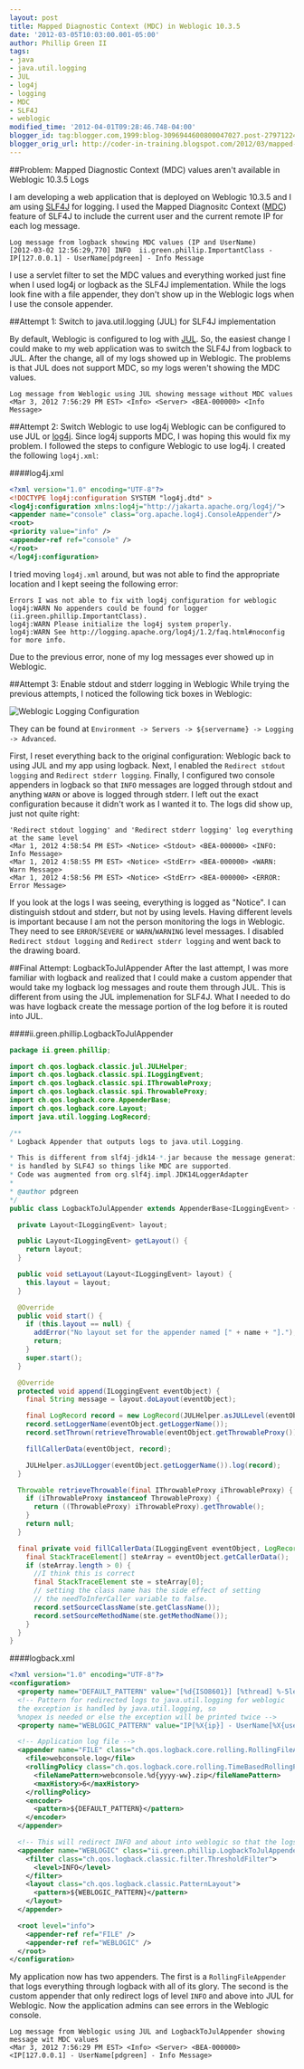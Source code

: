 ```yaml
---
layout: post
title: Mapped Diagnostic Context (MDC) in Weblogic 10.3.5
date: '2012-03-05T10:03:00.001-05:00'
author: Phillip Green II
tags:
- java
- java.util.logging
- JUL
- log4j
- logging
- MDC
- SLF4J
- weblogic
modified_time: '2012-04-01T09:28:46.748-04:00'
blogger_id: tag:blogger.com,1999:blog-3096944600800047027.post-2797122452442648911
blogger_orig_url: http://coder-in-training.blogspot.com/2012/03/mapped-diagnostic-context-mdc-in.html
---
```


##Problem: Mapped Diagnostic Context (MDC) values aren't available in Weblogic 10.3.5 Logs

I am developing a web application that is deployed on Weblogic 10.3.5 and I am using [SLF4J][slf4j] for logging. I used the Mapped Diagnositc Context ([MDC][slf4j-mdc]) feature of SLF4J to include the current user and the current remote IP for each log message.

```text
Log message from logback showing MDC values (IP and UserName)
[2012-03-02 12:56:29,770] INFO  ii.green.phillip.ImportantClass - IP[127.0.0.1] - UserName[pdgreen] - Info Message
```

I use a servlet filter to set the MDC values and everything worked just fine when I used log4j or logback as the SLF4J implementation. While the logs look fine with a file appender, they don't show up in the Weblogic logs when I use the console appender.

##Attempt 1: Switch to java.util.logging (JUL) for SLF4J implementation

By default, Weblogic is configured to log with [JUL][jul]. So, the easiest change I could make to my web application was to switch the SLF4J from logback to JUL. After the change, all of my logs showed up in Weblogic. The problems is that JUL does not support MDC, so my logs weren't showing the MDC values.

```text
Log message from Weblogic using JUL showing message without MDC values
<Mar 3, 2012 7:56:29 PM EST> <Info> <Server> <BEA-000000> <Info Message>
```

##Attempt 2: Switch Weblogic to use log4j
Weblogic can be configured to use JUL or [log4j][]. Since log4j supports MDC, I was hoping this would fix my problem. I followed the steps to configure Weblogic to use log4j. I created the following `log4j.xml`:

####log4j.xml
```xml
<?xml version="1.0" encoding="UTF-8"?>
<!DOCTYPE log4j:configuration SYSTEM "log4j.dtd" >
<log4j:configuration xmlns:log4j="http://jakarta.apache.org/log4j/">
<appender name="console" class="org.apache.log4j.ConsoleAppender"/>
<root>
<priority value="info" />
<appender-ref ref="console" />
</root>
</log4j:configuration>
```
I tried moving `log4j.xml` around, but was not able to find the appropriate location and I kept seeing the following error:

```text
Errors I was not able to fix with log4j configuration for weblogic
log4j:WARN No appenders could be found for logger (ii.green.phillip.ImportantClass).
log4j:WARN Please initialize the log4j system properly.
log4j:WARN See http://logging.apache.org/log4j/1.2/faq.html#noconfig for more info.
```
Due to the previous error, none of my log messages ever showed up in Weblogic.

##Attempt 3: Enable stdout and stderr logging in Weblogic
While trying the previous attempts, I noticed the following tick boxes in Weblogic:

![Weblogic Logging Configuration][img-weblogic-stdout-stderr-screenshot]


They can be found at `Environment -> Servers -> ${servername} -> Logging -> Advanced`.

First, I reset everything back to the original configuration: Weblogic back to using JUL and my app using logback. Next, I enabled the `Redirect stdout logging` and `Redirect stderr logging`. Finally, I configured two console appenders in logback so that `INFO` messages are logged through stdout and anything `WARN` or above is logged through stderr. I left out the exact configuration because it didn't work as I wanted it to. The logs did show up, just not quite right:

```text
'Redirect stdout logging' and 'Redirect stderr logging' log everything at the same level
<Mar 1, 2012 4:58:54 PM EST> <Notice> <Stdout> <BEA-000000> <INFO: Info Message>
<Mar 1, 2012 4:58:55 PM EST> <Notice> <StdErr> <BEA-000000> <WARN: Warn Message>
<Mar 1, 2012 4:58:56 PM EST> <Notice> <StdErr> <BEA-000000> <ERROR: Error Message>
```

If you look at the logs I was seeing, everything is logged as "Notice". I can distinguish stdout and stderr, but not by using levels. Having different levels is important because I am not the person monitoring the logs in Weblogic. They need to see `ERROR`/`SEVERE` or `WARN`/`WARNING` level messages. I disabled `Redirect stdout logging` and `Redirect stderr logging` and went back to the drawing board.

##Final Attempt: LogbackToJulAppender
After the last attempt, I was more familiar with logback and realized that I could make a custom appender that would take my logback log messages and route them through JUL. This is different from using the JUL implemenation for SLF4J. What I needed to do was have logback create the message portion of the log before it is routed into JUL.

####ii.green.phillip.LogbackToJulAppender
```java
package ii.green.phillip;

import ch.qos.logback.classic.jul.JULHelper;
import ch.qos.logback.classic.spi.ILoggingEvent;
import ch.qos.logback.classic.spi.IThrowableProxy;
import ch.qos.logback.classic.spi.ThrowableProxy;
import ch.qos.logback.core.AppenderBase;
import ch.qos.logback.core.Layout;
import java.util.logging.LogRecord;

/**
* Logback Appender that outputs logs to java.util.Logging.

* This is different from slf4j-jdk14-*.jar because the message generation
* is handled by SLF4J so things like MDC are supported.
* Code was augmented from org.slf4j.impl.JDK14LoggerAdapter
*
* @author pdgreen
*/
public class LogbackToJulAppender extends AppenderBase<ILoggingEvent> {

  private Layout<ILoggingEvent> layout;

  public Layout<ILoggingEvent> getLayout() {
    return layout;
  }

  public void setLayout(Layout<ILoggingEvent> layout) {
    this.layout = layout;
  }

  @Override
  public void start() {
    if (this.layout == null) {
      addError("No layout set for the appender named [" + name + "].");
      return;
    }
    super.start();
  }

  @Override
  protected void append(ILoggingEvent eventObject) {
    final String message = layout.doLayout(eventObject);

    final LogRecord record = new LogRecord(JULHelper.asJULLevel(eventObject.getLevel()), message);
    record.setLoggerName(eventObject.getLoggerName());
    record.setThrown(retrieveThrowable(eventObject.getThrowableProxy()));

    fillCallerData(eventObject, record);

    JULHelper.asJULLogger(eventObject.getLoggerName()).log(record);
  }

  Throwable retrieveThrowable(final IThrowableProxy iThrowableProxy) {
    if (iThrowableProxy instanceof ThrowableProxy) {
      return ((ThrowableProxy) iThrowableProxy).getThrowable();
    }
    return null;
  }

  final private void fillCallerData(ILoggingEvent eventObject, LogRecord record) {
    final StackTraceElement[] steArray = eventObject.getCallerData();
    if (steArray.length > 0) {
      //I think this is correct
      final StackTraceElement ste = steArray[0];
      // setting the class name has the side effect of setting
      // the needToInferCaller variable to false.
      record.setSourceClassName(ste.getClassName());
      record.setSourceMethodName(ste.getMethodName());
    }
  }
}
```

####logback.xml
```xml
<?xml version="1.0" encoding="UTF-8"?>
<configuration>
  <property name="DEFAULT_PATTERN" value="[%d{ISO8601}] [%thread] %-5level %logger{36} - IP[%X{ip}] - UserName[%X{username}] - %msg%n" />
  <!-- Pattern for redirected logs to java.util.logging for weblogic
  the exception is handled by java.util.logging, so
  %nopex is needed or else the exception will be printed twice -->
  <property name="WEBLOGIC_PATTERN" value="IP[%X{ip}] - UserName[%X{username}] - %msg%nopex" />

  <!-- Application log file -->
  <appender name="FILE" class="ch.qos.logback.core.rolling.RollingFileAppender">
    <file>webconsole.log</file>
    <rollingPolicy class="ch.qos.logback.core.rolling.TimeBasedRollingPolicy">
      <fileNamePattern>webconsole.%d{yyyy-ww}.zip</fileNamePattern>
      <maxHistory>6</maxHistory>
    </rollingPolicy>
    <encoder>
      <pattern>${DEFAULT_PATTERN}</pattern>
    </encoder>
  </appender>

  <!-- This will redirect INFO and about into weblogic so that the logs can be viewed in the Weblogic Console -->
  <appender name="WEBLOGIC" class="ii.green.phillip.LogbackToJulAppender">
    <filter class="ch.qos.logback.classic.filter.ThresholdFilter">
      <level>INFO</level>
    </filter>
    <layout class="ch.qos.logback.classic.PatternLayout">
      <pattern>${WEBLOGIC_PATTERN}</pattern>
    </layout>
  </appender>

  <root level="info">
    <appender-ref ref="FILE" />
    <appender-ref ref="WEBLOGIC" />
  </root>
</configuration>
```

My application now has two appenders. The first is a `RollingFileAppender` that logs everything through logback with all of its glory. The second is the custom appender that only redirect logs of level `INFO` and above into JUL for Weblogic. Now the application admins can see errors in the Weblogic console.

```text
Log message from Weblogic using JUL and LogbackToJulAppender showing message wit MDC values
<Mar 3, 2012 7:56:29 PM EST> <Info> <Server> <BEA-000000> <IP[127.0.0.1] - UserName[pdgreen] - Info Message>
```

[slf4j]: <http://www.slf4j.org/> "SLF4J"
[slf4j-mdc]: <http://www.slf4j.org/manual.html#mdc> "SLF4J MDC Documentation"
[jul]: <http://docs.oracle.com/javase/6/docs/api/java/util/logging/package-summary.html> "JavaDocs for java.util.logging"
[log4j]: <http://logging.apache.org/log4j/1.2/index.html> "log4j"

[img-weblogic-stdout-stderr-screenshot]: <{{ site.baseurl }}/images/mapped-diagnostic-context-mdc-in/screenshot-weblogic-10.3.5-stdout-stderr-redirect.png> "Weblogic 10.3.5 stdout-stderr redirect screenshot"
